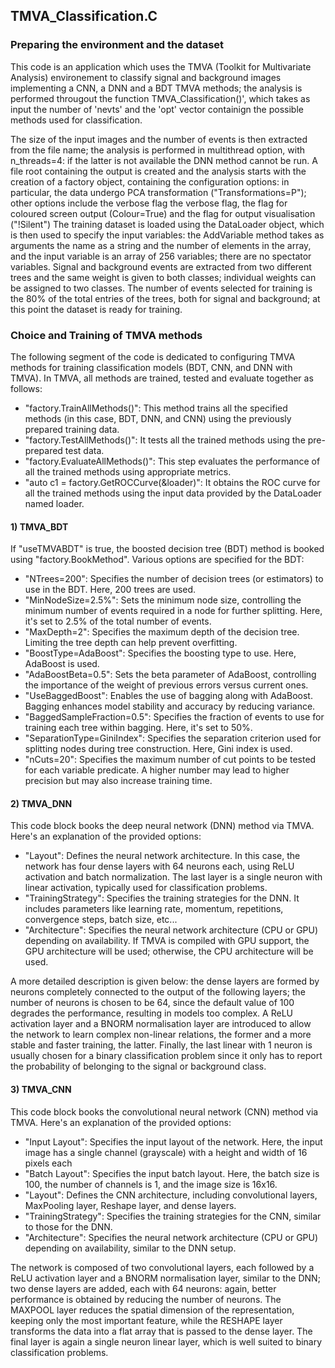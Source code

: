 ## TMVA_Classification.C 

### Preparing the environment and the dataset
This code is an application which uses the TMVA (Toolkit for Multivariate Analysis) environement to classify signal and background images implementing a CNN, a DNN and a BDT TMVA methods; the analysis is performed througout the function TMVA_Classification()', which takes as input the number of 'nevts' and the 'opt' vector containign the possible methods used for classification. 

The size of the input images and the number of events is then extracted from the file name; the analysis is performed in multithread option, with n_threads=4: if the latter is not available the DNN method cannot be run. A file root containing the output is created and the analysis starts with the creation of a factory object, containing the configuration options: in particular, the data undergo PCA transformation ("Transformations=P"); other options include the verbose flag the verbose flag, the flag for coloured screen output (Colour=True) and the flag for output visualisation ("!Silent") 
The training dataset is loaded using the DataLoader object, which is then used to specify the input variables: the AddVariable method takes as arguments the name as a string and the number of elements in the array, and the input variable is an array of 256 variables; there are no spectator variables. Signal and background events are extracted from two different trees and the same weight is given to both classes; individual weights can be assigned to two classes. The number of events selected for training is the 80% of the total entries of the trees, both for signal and background; at this point the dataset is ready for training.

### Choice and Training of TMVA methods 
The following segment of the code is dedicated to configuring TMVA methods for training classification models (BDT, CNN, and DNN with TMVA). In TMVA, all methods are trained, tested and evaluate together as follows:
- "factory.TrainAllMethods()": This method trains all the specified methods (in this case, BDT, DNN, and CNN) using the previously prepared training data.
- "factory.TestAllMethods()": It tests all the trained methods using the pre-prepared test data.
- "factory.EvaluateAllMethods()": This step evaluates the performance of all the trained methods using appropriate metrics.
- "auto c1 = factory.GetROCCurve(&loader)": It obtains the ROC curve for all the trained methods using the input data provided by the DataLoader named loader.

#### 1) TMVA_BDT
If "useTMVABDT" is true, the boosted decision tree (BDT) method is booked using "factory.BookMethod". Various options are specified for the BDT:
- "NTrees=200": Specifies the number of decision trees (or estimators) to use in the BDT. Here, 200 trees are used.
- "MinNodeSize=2.5%": Sets the minimum node size, controlling the minimum number of events required in a node for further splitting. Here, it's set to 2.5% of the total number of events.
- "MaxDepth=2": Specifies the maximum depth of the decision tree. Limiting the tree depth can help prevent overfitting.
- "BoostType=AdaBoost": Specifies the boosting type to use. Here, AdaBoost is used.
- "AdaBoostBeta=0.5": Sets the beta parameter of AdaBoost, controlling the importance of the weight of previous errors versus current ones.
- "UseBaggedBoost": Enables the use of bagging along with AdaBoost. Bagging enhances model stability and accuracy by reducing variance.
- "BaggedSampleFraction=0.5": Specifies the fraction of events to use for training each tree within bagging. Here, it's set to 50%.
- "SeparationType=GiniIndex": Specifies the separation criterion used for splitting nodes during tree construction. Here, Gini index is used.
- "nCuts=20": Specifies the maximum number of cut points to be tested for each variable predicate. A higher number may lead to higher precision but may also increase training time.

  
#### 2) TMVA_DNN
This code block books the deep neural network (DNN) method via TMVA. Here's an explanation of the provided options:
- "Layout": Defines the neural network architecture. In this case, the network has four dense layers with 64 neurons each, using ReLU activation and batch normalization. The last layer is a single neuron with linear activation, typically used for classification problems.
- "TrainingStrategy": Specifies the training strategies for the DNN. It includes parameters like learning rate, momentum, repetitions, convergence steps, batch size, etc...
- "Architecture": Specifies the neural network architecture (CPU or GPU) depending on availability. If TMVA is compiled with GPU support, the GPU architecture will be used; otherwise, the CPU architecture will be used.

A more detailed description is given below: the dense layers are formed by neurons completely connected to the output of the following layers; the number of neurons is chosen to be 64, since the default value of 100 degrades the performance, resulting in models too complex. A ReLU activation layer and a BNORM normalisation layer are introduced to allow the network to learn complex non-linear relations, the former and a more stable and faster training, the latter. Finally, the last linear with 1 neuron is usually chosen for a binary classification problem since it only has to report the probability of belonging to the signal or background class. 

#### 3) TMVA_CNN
This code block books the convolutional neural network (CNN) method via TMVA. Here's an explanation of the provided options:
- "Input Layout": Specifies the input layout of the network. Here, the input image has a single channel (grayscale) with a height and width of 16 pixels each
- "Batch Layout": Specifies the input batch layout. Here, the batch size is 100, the number of channels is 1, and the image size is 16x16.
- "Layout": Defines the CNN architecture, including convolutional layers, MaxPooling layer, Reshape layer, and dense layers.
- "TrainingStrategy": Specifies the training strategies for the CNN, similar to those for the DNN.
- "Architecture": Specifies the neural network architecture (CPU or GPU) depending on availability, similar to the DNN setup.

The network is composed of two convolutional layers, each followed by a ReLU activation layer and a BNORM normalisation layer, similar to the DNN; two dense layers are added, each with 64 neurons: again, better performance is obtained by reducing the number of neurons. The MAXPOOL layer reduces the spatial dimension of the representation, keeping only the most important feature, while the RESHAPE layer transforms the data into a flat array that is passed to the dense layer. The final layer is again a single neuron linear layer, which is well suited to binary classification problems.
